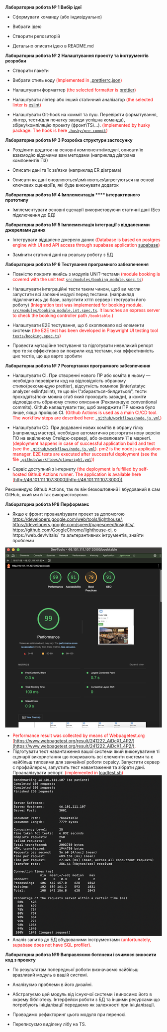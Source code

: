 **Лабораторна робота № 1 Вибір ідеї**

- Сформувати команду (або індивідуально)

- Вибрати ідею

- Створити репозиторій

- Детально описати ідею в README.md

**Лабораторна робота № 2 Налаштування проекту та інструментів розробки**

- Створити пакети

- Вибрати стиль коду <span style="color: red;">(Implemented in [.prettierrc.json](./.prettierrc.json)) </span>

- Налаштувати форматтер <span style="color: red;">(the selected formatter is [prettier](./package.json#L20)) </span>
- Налаштувати лінтер або інший статичний аналізатор <span style="color: red;">(the selected linter is [eslint](./.eslintrc.json))</span>

- Налаштувати Git-hook на комміт та пуш. Перевіряти форматування, лінтер, тести(для початку завжди успішна команда), збірку\компіляцію проекту (фронт\TS\\...). <span style="color: red;">(Implemented by husky package. The hook is here [`.husky/pre-commit`](./.husky/pre-commit)) </span>

**Лабораторна робота № 3 Розробка структури застосунку**

- Розділити додаток на основні компоненти/модулі, описати їх взаємодію відомими вам методами (наприклад діаграма компонентів ПЗ)

- Описати дані та їх зв’язки (наприклад ER діаграма)

- Описати як дані оновлюються\змінюються\агрегуються на основі  ключових сценаріїв, які буде виконувати додаток

**Лабораторна робота № 4 Імплементація **** інтерактивного прототипу**

- Імплементувати основні сценарії використовуючи статичні дані (Без підключення до БД)

**Лабораторна робота № 5 Імплементація інтеграції з віддаленими джерелами даних**

- Інтегрувати віддалене джерело даних <span style="color: red;">(Database is based on postgres engine with UI and API access through supabase application [supabase](https://supabase.com)) </span>

- Замінити статичні дані на реальну роботу з БД

**Лабораторна робота № 6 Тестування програмного забезпечення**

- Повністю покрити якийсь з модулів UNIT-тестами <span style="color: red;">(module booking is covered with the unit test [`src/modules/booking.module.spec.ts`](./src/modules/booking.module.spec.ts)) </span>

- Налаштувати інтеграційні тести таким чином, щоб ви могли запустити всі залежні модулі перед тестами. (наприклад підключитись до бази, запустити хттп сервер і тестувати його роботу) <span style="color: red;">(Integration test was implemented for booking module. [`src/modules/booking.module.int.spec.ts`](./src/modules/booking.module.int.spec.ts). It launches an express server to check the booking controller path `/booktable`.) </span>

- Налаштувати Е2Е тестування, що б охоплювало всі елементи системи <span style="color: red;">(the E2E test has been developed in Playwright UI testing tool [`tests/booking.spec.ts`](./tests/booking.spec.ts)) </span>

- Провести мутаційне тестування та підготувати невеликий репорт про те як еффективно ви покрили код тестами, яка еффективність цих тестів, що ще варто зробити

**Лабораторна робота № 7 Розгортання програмного забезпечення**

- Налаштувати CI. При створенні нового ПР або коміта в ньому — необхідно перевірити код на відповідність обраному стилю(рекомендую prettier), відсутність помилок (linter\statyc analyzer eslint\tslint), те що він \\"збирається-билдиться\\", тести проходять(поки можна стаб який проходить завжди), а коміти відповідають обраному стилю описання (Рекомендую conventional commits). Github налаштувати так, щоб змерджити ПР можна було лише, якщо пройшов CI. <span style="color: red;">(Github Actions is used as a main CI/CD tool. The workflow steps are described here: [`.github/workflows/node.js.yml`](./.github/workflows/node.js.yml)) </span>

- Налаштувати CD. При додаванні нових комітів в обрану гілку (наприклад мастер), необхідно автоматично розгортати нову версію ПО на виділеному Стейдж-сервері, або оновлювати її в маркеті. <span style="color: red;">(deployment happens in case of successful application build and test (see the [`.github/workflows/node.js.yml`](./.github/workflows/node.js.yml)). pm2 is the node.js application manager. E2E tests are executed after successful deployment (see the file [`.github/workflows/playwright.yml`](./.github/workflows/playwright.yml))) </span>

- Сервіс доступний з інтернету <span style="color: red;">(the deployment is fulfilled by self-hosted Github Actions runner. The application is available here [http://46.101.111.107:3000](http://46.101.111.107:3000)) </span>

Рекомендую Github Actions, так як він безкоштовний і вбудований в сам GitHub, який ми й так використовуємо.

**Лабораторна робота №8 Перформанс**

- Якщо є фронт: проаналізувати проект за допомогою <https://developers.google.com/web/tools/lighthouse/>, <https://developers.google.com/speed/pagespeed/insights/>, <https://github.com/GoogleChrome/lighthouse-ci>, о https\://web.dev/vitals/  та альтерантивних інтрументів, знайти проблеми

![Lighthouse Report](README.assets/lighthouse.png)
- <span style="color: red;">Performance result was collected by means of Webpagetest.org [https://www.webpagetest.org/result/241222_AiDcX1_4P2/](https://www.webpagetest.org/result/241222_AiDcX1_4P2/). </span>
- Підготувати тест навантаження вашої системи який виконуватиме ті сценарії використання що покривають всі елементи системи та є найбільш типовими для звичайної роботи сервісу. Запустити сервер с профайлером, запустить тест навантаження та зібрати дані. Проаналізувати репорт. <span style="color: red;">(implemented in [loadtest.sh](./loadtest.sh))</span> ![Load Test](README.assets/loadtest.png)
- Аналіз запитів до БД вбудованими інструментами <span style="color: red;">(unfortunately, supabase does not have SQL profiler).</span>

**Лабораторна робота №9 Виправляємо ботлнеки і вчимося виносити код з проекту**

- По результатам попередньої роботи визначаємо найбільш вразливий модуль в вашій системі.

- Аналізуємо проблеми в його дизайні.

- Абстрагуємо цей модуль від існуючої системи і виносимо його в окрему бібліотеку. Інтерфейси роботи з БД та іншими ресурсами що потребують ініціалізації передаємо як залежності при ініціалізації.

- Проводимо рефакторинг цього модуля при переносі.

- Переписуємо виділену лібу на TS.
